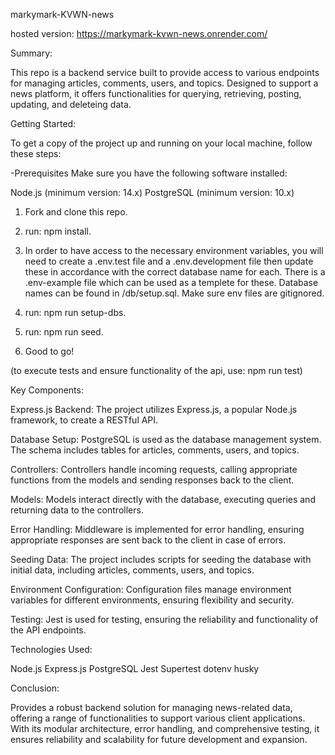 
markymark-KVWN-news

hosted version: https://markymark-kvwn-news.onrender.com/


Summary: 

This repo is a backend service built to provide access to various endpoints for managing articles, comments, users, and topics. Designed to support a news platform, it offers functionalities for querying, retrieving, posting, updating, and deleteing data.


Getting Started:

To get a copy of the project up and running on your local machine, follow these steps:

-Prerequisites
Make sure you have the following software installed:

Node.js (minimum version: 14.x)
PostgreSQL (minimum version: 10.x)

1. Fork and clone this repo.

2. run: npm install.
   
3. In order to have access to the necessary environment variables, you will need to create a .env.test file and a .env.development file then update these in accordance with the correct database name for each. There is a .env-example file which can be used as a templete for these. Database names can be found in /db/setup.sql. Make sure env files are gitignored.

4. run: npm run setup-dbs.

5. run: npm run seed.

6. Good to go!

(to execute tests and ensure functionality of the api, use: npm run test)


Key Components:

Express.js Backend: The project utilizes Express.js, a popular Node.js framework, to create a RESTful API.

Database Setup: PostgreSQL is used as the database management system. The schema includes tables for articles, comments, users, and topics.

Controllers: Controllers handle incoming requests, calling appropriate functions from the models and sending responses back to the client.

Models: Models interact directly with the database, executing queries and returning data to the controllers.

Error Handling: Middleware is implemented for error handling, ensuring appropriate responses are sent back to the client in case of errors.

Seeding Data: The project includes scripts for seeding the database with initial data, including articles, comments, users, and topics.

Environment Configuration: Configuration files manage environment variables for different environments, ensuring flexibility and security.

Testing: Jest is used for testing, ensuring the reliability and functionality of the API endpoints.


Technologies Used:

Node.js
Express.js
PostgreSQL
Jest
Supertest
dotenv
husky


Conclusion:

Provides a robust backend solution for managing news-related data, offering a range of functionalities to support various client applications. With its modular architecture, error handling, and comprehensive testing, it ensures reliability and scalability for future development and expansion.












